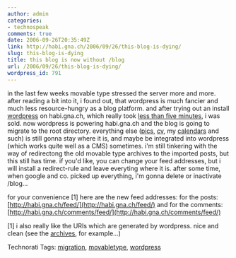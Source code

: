 ```yaml
---
author: admin
categories:
- technospeak
comments: true
date: 2006-09-26T20:35:49Z
link: http://habi.gna.ch/2006/09/26/this-blog-is-dying/
slug: this-blog-is-dying
title: this blog is now without /blog
url: /2006/09/26/this-blog-is-dying/
wordpress_id: 791
---
```


in the last few weeks movable type stressed the server more and more. after reading a bit into it, i found out, that wordpress is much fancier and much less resource-hungry as a blog platform.
and after trying out an install [wordpress](http://wordpress.org/) on habi.gna.ch, which really took [less than five minutes](http://wiki.wordpress.org/?pagename=5MinuteInstallation), i was sold. now wordpress is powering habi.gna.ch and the blog is going to migrate to the root directory. everything else ([pics](http://habi.gna.ch/pics/), [cv](http://habi.gna.ch/cv/), my [calendars](http://habi.gna.ch/cal/) and such) is still gonna stay where it is, and maybe be integrated into wordpress (which works quite well as a CMS) sometimes.
i'm still tinkering with the way of redirectong the old movable type archives to the imported posts, but this still has time.
if you'd like, you can change your feed addresses, but i will install a redirect-rule and leave everyting where it is.
after some time, when google and co. picked up everything, i'm gonna delete or inactivate /blog...

for your convenience [1] here are the new feed addresses:
for the posts: [http://habi.gna.ch/feed/](http://habi.gna.ch/feed/) and for the comments: [http://habi.gna.ch/comments/feed/](http://habi.gna.ch/comments/feed/)

[1] i also really like the URIs which are generated by wordpress. nice and clean (see the [archives](http://habi.gna.ch/2006/09/26/mercedes-mixed-tape-15/), for example...)



Technorati Tags: [migration](http://www.technorati.com/tag/migration), [movabletype](http://www.technorati.com/tag/movabletype), [wordpress](http://www.technorati.com/tag/wordpress)
